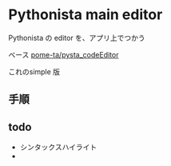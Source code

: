 # Pythonista main editor

Pythonista の editor を、アプリ上でつかう

ベース [pome-ta/pysta_codeEditor](https://github.com/pome-ta/pysta_codeEditor)

これのsimple 版

## 手順

## todo

- シンタックスハイライト
-
